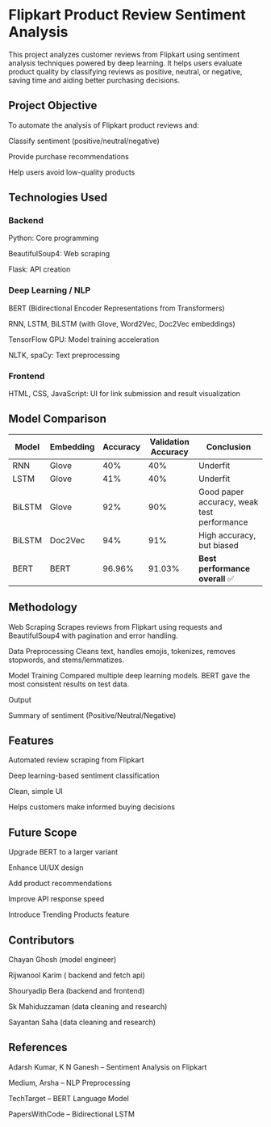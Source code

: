 # Flipkart Product Review Sentiment Analysis
This project analyzes customer reviews from Flipkart using sentiment analysis techniques powered by deep learning. It helps users evaluate product quality by classifying reviews as positive, neutral, or negative, saving time and aiding better purchasing decisions.

## Project Objective
To automate the analysis of Flipkart product reviews and:

Classify sentiment (positive/neutral/negative)

Provide purchase recommendations

Help users avoid low-quality products

## Technologies Used
### Backend
Python: Core programming

BeautifulSoup4: Web scraping

Flask: API creation

### Deep Learning / NLP
BERT (Bidirectional Encoder Representations from Transformers)

RNN, LSTM, BiLSTM (with Glove, Word2Vec, Doc2Vec embeddings)

TensorFlow GPU: Model training acceleration

NLTK, spaCy: Text preprocessing

### Frontend
HTML, CSS, JavaScript: UI for link submission and result visualization


## Model Comparison

| Model   | Embedding | Accuracy | Validation Accuracy | Conclusion                            |
|---------|-----------|----------|----------------------|----------------------------------------|
| RNN     | Glove     | 40%      | 40%                 | Underfit                               |
| LSTM    | Glove     | 41%      | 40%                 | Underfit                               |
| BiLSTM  | Glove     | 92%      | 90%                 | Good paper accuracy, weak test performance |
| BiLSTM  | Doc2Vec   | 94%      | 91%                 | High accuracy, but biased              |
| BERT    | BERT      | 96.96%   | 91.03%              | **Best performance overall** ✅        |
 
## Methodology
Web Scraping
Scrapes reviews from Flipkart using requests and BeautifulSoup4 with pagination and error handling.

Data Preprocessing
Cleans text, handles emojis, tokenizes, removes stopwords, and stems/lemmatizes.

Model Training
Compared multiple deep learning models. BERT gave the most consistent results on test data.

Output

Summary of sentiment (Positive/Neutral/Negative)


## Features
Automated review scraping from Flipkart

Deep learning-based sentiment classification

Clean, simple UI

Helps customers make informed buying decisions

## Future Scope
Upgrade BERT to a larger variant

Enhance UI/UX design

Add product recommendations

Improve API response speed

Introduce Trending Products feature

## Contributors
Chayan Ghosh (model engineer)

Rijwanool Karim ( backend and fetch api)

Shouryadip Bera (backend and frontend)

Sk Mahiduzzaman (data cleaning and research)

Sayantan Saha (data cleaning and research)


## References
Adarsh Kumar, K N Ganesh – Sentiment Analysis on Flipkart

Medium, Arsha – NLP Preprocessing

TechTarget – BERT Language Model

PapersWithCode – Bidirectional LSTM

